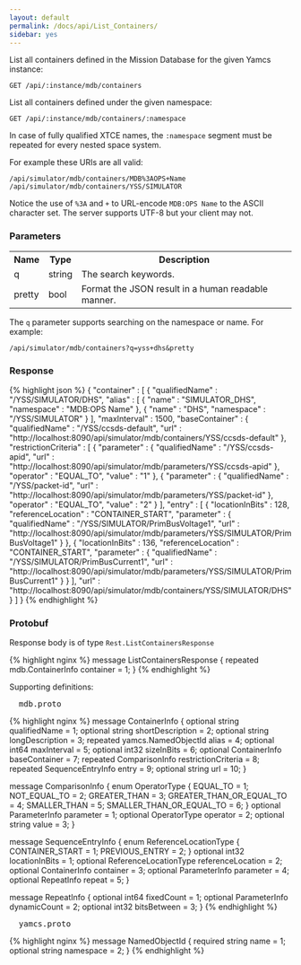 ```yaml
---
layout: default
permalink: /docs/api/List_Containers/
sidebar: yes
---
```


List all containers defined in the Mission Database for the given Yamcs instance:

    GET /api/:instance/mdb/containers


List all containers defined under the given namespace:

    GET /api/:instance/mdb/containers/:namespace
    
In case of fully qualified XTCE names, the `:namespace` segment must be repeated for every nested space system.

For example these URIs are all valid:

    /api/simulator/mdb/containers/MDB%3AOPS+Name
    /api/simulator/mdb/containers/YSS/SIMULATOR
    
Notice the use of `%3A` and `+` to URL-encode `MDB:OPS Name` to the ASCII character set. The server supports UTF-8 but your client may not.


### Parameters

<table class="inline">
  <tr>
    <th>Name</th>
    <th>Type</th>
    <th>Description</th>
  </tr>
  <tr>
    <td class="code">q</td>
    <td class="code">string</td>
    <td>The search keywords.</td>
  </tr>
  <tr>
    <td class="code">pretty</td>
    <td class="code">bool</td>
    <td>Format the JSON result in a human readable manner.</td>
  </tr>
</table>

The `q` parameter supports searching on the namespace or name. For example:

    /api/simulator/mdb/containers?q=yss+dhs&pretty


### Response

{% highlight json %}
{
  "container" : [ {
    "qualifiedName" : "/YSS/SIMULATOR/DHS",
    "alias" : [ {
      "name" : "SIMULATOR_DHS",
      "namespace" : "MDB:OPS Name"
    }, {
      "name" : "DHS",
      "namespace" : "/YSS/SIMULATOR"
    } ],
    "maxInterval" : 1500,
    "baseContainer" : {
      "qualifiedName" : "/YSS/ccsds-default",
      "url" : "http://localhost:8090/api/simulator/mdb/containers/YSS/ccsds-default"
    },
    "restrictionCriteria" : [ {
      "parameter" : {
        "qualifiedName" : "/YSS/ccsds-apid",
        "url" : "http://localhost:8090/api/simulator/mdb/parameters/YSS/ccsds-apid"
      },
      "operator" : "EQUAL_TO",
      "value" : "1"
    }, {
      "parameter" : {
        "qualifiedName" : "/YSS/packet-id",
        "url" : "http://localhost:8090/api/simulator/mdb/parameters/YSS/packet-id"
      },
      "operator" : "EQUAL_TO",
      "value" : "2"
    } ],
    "entry" : [ {
      "locationInBits" : 128,
      "referenceLocation" : "CONTAINER_START",
      "parameter" : {
        "qualifiedName" : "/YSS/SIMULATOR/PrimBusVoltage1",
        "url" : "http://localhost:8090/api/simulator/mdb/parameters/YSS/SIMULATOR/PrimBusVoltage1"
      }
    }, {
      "locationInBits" : 136,
      "referenceLocation" : "CONTAINER_START",
      "parameter" : {
        "qualifiedName" : "/YSS/SIMULATOR/PrimBusCurrent1",
        "url" : "http://localhost:8090/api/simulator/mdb/parameters/YSS/SIMULATOR/PrimBusCurrent1"
      }
    } ],
    "url" : "http://localhost:8090/api/simulator/mdb/containers/YSS/SIMULATOR/DHS"
  } ]
}
{% endhighlight %}


### Protobuf

Response body is of type `Rest.ListContainersResponse`

{% highlight nginx %}
message ListContainersResponse {
  repeated mdb.ContainerInfo container = 1;
}
{% endhighlight %}

Supporting definitions:

<pre class="header">
  mdb.proto
</pre>

{% highlight nginx %}
message ContainerInfo {
  optional string qualifiedName = 1;
  optional string shortDescription = 2;
  optional string longDescription = 3;
  repeated yamcs.NamedObjectId alias = 4;
  optional int64 maxInterval = 5;
  optional int32 sizeInBits = 6;
  optional ContainerInfo baseContainer = 7;
  repeated ComparisonInfo restrictionCriteria = 8;
  repeated SequenceEntryInfo entry = 9;
  optional string url = 10;
}

message ComparisonInfo {
  enum OperatorType {
    EQUAL_TO = 1;
    NOT_EQUAL_TO = 2;
    GREATER_THAN = 3;
    GREATER_THAN_OR_EQUAL_TO = 4;
    SMALLER_THAN = 5;
    SMALLER_THAN_OR_EQUAL_TO = 6;
  }
  optional ParameterInfo parameter = 1;
  optional OperatorType operator = 2;
  optional string value = 3;
}

message SequenceEntryInfo {
  enum ReferenceLocationType {
    CONTAINER_START = 1;
    PREVIOUS_ENTRY = 2;
  }
  optional int32 locationInBits = 1;
  optional ReferenceLocationType referenceLocation = 2;
  optional ContainerInfo container = 3;
  optional ParameterInfo parameter = 4;
  optional RepeatInfo repeat = 5;
}

message RepeatInfo {
  optional int64 fixedCount = 1;
  optional ParameterInfo dynamicCount = 2;
  optional int32 bitsBetween = 3;
}
{% endhighlight %}


<pre class="header">
  yamcs.proto
</pre>

{% highlight nginx %}
message NamedObjectId {
  required string name = 1;
  optional string namespace = 2;
}
{% endhighlight %}
